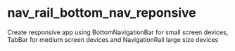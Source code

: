 # nav_rail_bottom_nav_reponsive

Create responsive app using BottomNavigationBar for small screen devices, TabBar for medium screen devices and NavigationRail large size devices
